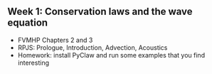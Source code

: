 ## Week 1: Conservation laws and the wave equation
- FVMHP Chapters 2 and 3
- RPJS: Prologue, Introduction, Advection, Acoustics
- Homework: install PyClaw and run some examples that you find interesting
